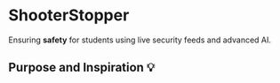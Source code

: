 # ShooterStopper

Ensuring **safety** for students using live security feeds and advanced AI.

## Purpose and Inspiration 💡
